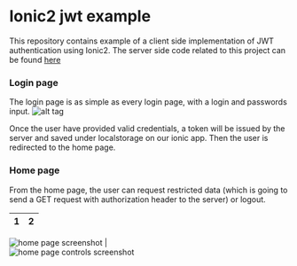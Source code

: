 # Ionic2 jwt example
This repository contains example of a client side implementation of JWT authentication using Ionic2.
The server side code related to this project can be found [here](https://github.com/letsila/slim3-jwt-example)

### Login page
The login page is as simple as every login page, with a login and passwords input.
![alt tag](https://github.com/letsila/ionic2-jwt-example/screenshots/login.png)

Once the user have provided valid credentials, a token will be issued by the server and saved
under localstorage on our ionic app. Then the user is redirected to the home page.

### Home page
From the home page, the user can request restricted data (which is going to send a GET request with authorization header to the server) or logout.

1            |  2
:-------------------------:|:-------------------------:

![home page screenshot](https://github.com/letsila/ionic2-jwt-example/screenshots/home-page.png)  |  
![home page controls screenshot](https://github.com/letsila/ionic2-jwt-example/screenshots/home-page-buttons.png)





